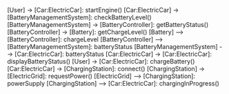 [User] -> [Car:ElectricCar]: startEngine()
[Car:ElectricCar] -> [BatteryManagementSystem]: checkBatteryLevel()
[BatteryManagementSystem] -> [BatteryController]: getBatteryStatus()
[BatteryController] -> [Battery]: getChargeLevel()
[Battery] --> [BatteryController]: chargeLevel
[BatteryController] --> [BatteryManagementSystem]: batteryStatus
[BatteryManagementSystem] --> [Car:ElectricCar]: batteryStatus
[Car:ElectricCar] -> [Car:ElectricCar]: displayBatteryStatus()
[User] -> [Car:ElectricCar]: chargeBattery()
[Car:ElectricCar] -> [ChargingStation]: connect()
[ChargingStation] -> [ElectricGrid]: requestPower()
[ElectricGrid] --> [ChargingStation]: powerSupply
[ChargingStation] --> [Car:ElectricCar]: chargingInProgress()
